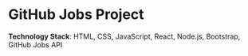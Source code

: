 # GitHub Jobs Project

**Technology Stack**: HTML, CSS, JavaScript, React, Node.js, Bootstrap, GitHub Jobs API